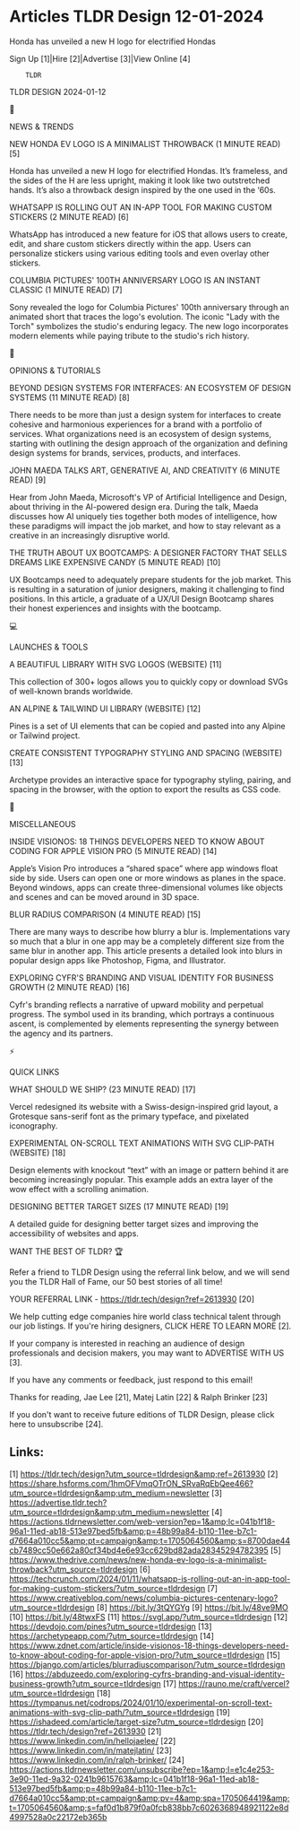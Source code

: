 # Articles TLDR Design 12-01-2024

Honda has unveiled a new H logo for electrified Hondas  

Sign Up [1]|Hire [2]|Advertise [3]|View Online [4] 

		TLDR 

TLDR DESIGN 2024-01-12

📱 

NEWS & TRENDS

 NEW HONDA EV LOGO IS A MINIMALIST THROWBACK (1 MINUTE READ) [5] 

 Honda has unveiled a new H logo for electrified Hondas. It’s
frameless, and the sides of the H are less upright, making it look
like two outstretched hands. It’s also a throwback design inspired
by the one used in the ‘60s. 

 WHATSAPP IS ROLLING OUT AN IN-APP TOOL FOR MAKING CUSTOM STICKERS (2
MINUTE READ) [6] 

 WhatsApp has introduced a new feature for iOS that allows users to
create, edit, and share custom stickers directly within the app. Users
can personalize stickers using various editing tools and even overlay
other stickers. 

 COLUMBIA PICTURES' 100TH ANNIVERSARY LOGO IS AN INSTANT CLASSIC (1
MINUTE READ) [7] 

 Sony revealed the logo for Columbia Pictures' 100th anniversary
through an animated short that traces the logo's evolution. The iconic
"Lady with the Torch" symbolizes the studio's enduring legacy. The new
logo incorporates modern elements while paying tribute to the studio's
rich history. 

🚀 

OPINIONS & TUTORIALS

 BEYOND DESIGN SYSTEMS FOR INTERFACES: AN ECOSYSTEM OF DESIGN SYSTEMS
(11 MINUTE READ) [8] 

 There needs to be more than just a design system for interfaces to
create cohesive and harmonious experiences for a brand with a
portfolio of services. What organizations need is an ecosystem of
design systems, starting with outlining the design approach of the
organization and defining design systems for brands, services,
products, and interfaces. 

 JOHN MAEDA TALKS ART, GENERATIVE AI, AND CREATIVITY (6 MINUTE READ)
[9] 

 Hear from John Maeda, Microsoft's VP of Artificial Intelligence and
Design, about thriving in the AI-powered design era. During the talk,
Maeda discusses how AI uniquely ties together both modes of
intelligence, how these paradigms will impact the job market, and how
to stay relevant as a creative in an increasingly disruptive world. 

 THE TRUTH ABOUT UX BOOTCAMPS: A DESIGNER FACTORY THAT SELLS DREAMS
LIKE EXPENSIVE CANDY (5 MINUTE READ) [10] 

 UX Bootcamps need to adequately prepare students for the job market.
This is resulting in a saturation of junior designers, making it
challenging to find positions. In this article, a graduate of a UX/UI
Design Bootcamp shares their honest experiences and insights with the
bootcamp. 

💻 

LAUNCHES & TOOLS

 A BEAUTIFUL LIBRARY WITH SVG LOGOS (WEBSITE) [11] 

 This collection of 300+ logos allows you to quickly copy or download
SVGs of well-known brands worldwide. 

 AN ALPINE & TAILWIND UI LIBRARY (WEBSITE) [12] 

 Pines is a set of UI elements that can be copied and pasted into any
Alpine or Tailwind project. 

 CREATE CONSISTENT TYPOGRAPHY STYLING AND SPACING (WEBSITE) [13] 

 Archetype provides an interactive space for typography styling,
pairing, and spacing in the browser, with the option to export the
results as CSS code. 

🎁 

MISCELLANEOUS

 INSIDE VISIONOS: 18 THINGS DEVELOPERS NEED TO KNOW ABOUT CODING FOR
APPLE VISION PRO (5 MINUTE READ) [14] 

 Apple’s Vision Pro introduces a “shared space” where app
windows float side by side. Users can open one or more windows as
planes in the space. Beyond windows, apps can create three-dimensional
volumes like objects and scenes and can be moved around in 3D space. 

 BLUR RADIUS COMPARISON (4 MINUTE READ) [15] 

 There are many ways to describe how blurry a blur is. Implementations
vary so much that a blur in one app may be a completely different size
from the same blur in another app. This article presents a detailed
look into blurs in popular design apps like Photoshop, Figma, and
Illustrator. 

 EXPLORING CYFR'S BRANDING AND VISUAL IDENTITY FOR BUSINESS GROWTH (2
MINUTE READ) [16] 

 Cyfr's branding reflects a narrative of upward mobility and perpetual
progress. The symbol used in its branding, which portrays a continuous
ascent, is complemented by elements representing the synergy between
the agency and its partners. 

⚡ 

QUICK LINKS

 WHAT SHOULD WE SHIP? (23 MINUTE READ) [17] 

 Vercel redesigned its website with a Swiss-design-inspired grid
layout, a Grotesque sans-serif font as the primary typeface, and
pixelated iconography. 

 EXPERIMENTAL ON-SCROLL TEXT ANIMATIONS WITH SVG CLIP-PATH (WEBSITE)
[18] 

 Design elements with knockout “text” with an image or pattern
behind it are becoming increasingly popular. This example adds an
extra layer of the wow effect with a scrolling animation. 

 DESIGNING BETTER TARGET SIZES (17 MINUTE READ) [19] 

 A detailed guide for designing better target sizes and improving the
accessibility of websites and apps. 

WANT THE BEST OF TLDR? 🏆

Refer a friend to TLDR Design using the referral link below, and we
will send you the TLDR Hall of Fame, our 50 best stories of all time!

YOUR REFERRAL LINK - https://tldr.tech/design?ref=2613930 [20]

 We help cutting edge companies hire world class technical talent
through our job listings. If you're hiring designers, CLICK HERE TO
LEARN MORE [2]. 

If your company is interested in reaching an audience of design
professionals and decision makers, you may want to ADVERTISE WITH US
[3]. 

If you have any comments or feedback, just respond to this email! 

Thanks for reading, 
Jae Lee [21], Matej Latin [22] & Ralph Brinker [23] 

If you don't want to receive future editions of TLDR Design,
please click here to unsubscribe [24]. 

 

Links:
------
[1] https://tldr.tech/design?utm_source=tldrdesign&amp;ref=2613930
[2] https://share.hsforms.com/1hmOFVmqOTrON_SRvaRqEbQee466?utm_source=tldrdesign&amp;utm_medium=newsletter
[3] https://advertise.tldr.tech?utm_source=tldrdesign&amp;utm_medium=newsletter
[4] https://actions.tldrnewsletter.com/web-version?ep=1&amp;lc=041b1f18-96a1-11ed-ab18-513e97bed5fb&amp;p=48b99a84-b110-11ee-b7c1-d7664a010cc5&amp;pt=campaign&amp;t=1705064560&amp;s=8700dae44cb7489cc50e662a80cf34bd4e6e93cc629bd82ada28345294782395
[5] https://www.thedrive.com/news/new-honda-ev-logo-is-a-minimalist-throwback?utm_source=tldrdesign
[6] https://techcrunch.com/2024/01/11/whatsapp-is-rolling-out-an-in-app-tool-for-making-custom-stickers/?utm_source=tldrdesign
[7] https://www.creativebloq.com/news/columbia-pictures-centenary-logo?utm_source=tldrdesign
[8] https://bit.ly/3tQYGYg
[9] https://bit.ly/48ve9MO
[10] https://bit.ly/48twxFS
[11] https://svgl.app/?utm_source=tldrdesign
[12] https://devdojo.com/pines?utm_source=tldrdesign
[13] https://archetypeapp.com/?utm_source=tldrdesign
[14] https://www.zdnet.com/article/inside-visionos-18-things-developers-need-to-know-about-coding-for-apple-vision-pro/?utm_source=tldrdesign
[15] https://bjango.com/articles/blurradiuscomparison/?utm_source=tldrdesign
[16] https://abduzeedo.com/exploring-cyfrs-branding-and-visual-identity-business-growth?utm_source=tldrdesign
[17] https://rauno.me/craft/vercel?utm_source=tldrdesign
[18] https://tympanus.net/codrops/2024/01/10/experimental-on-scroll-text-animations-with-svg-clip-path/?utm_source=tldrdesign
[19] https://ishadeed.com/article/target-size?utm_source=tldrdesign
[20] https://tldr.tech/design?ref=2613930
[21] https://www.linkedin.com/in/hellojaelee/
[22] https://www.linkedin.com/in/matejlatin/
[23] https://www.linkedin.com/in/ralph-brinker/
[24] https://actions.tldrnewsletter.com/unsubscribe?ep=1&amp;l=e1c4e253-3e90-11ed-9a32-0241b9615763&amp;lc=041b1f18-96a1-11ed-ab18-513e97bed5fb&amp;p=48b99a84-b110-11ee-b7c1-d7664a010cc5&amp;pt=campaign&amp;pv=4&amp;spa=1705064419&amp;t=1705064560&amp;s=faf0d1b879f0a0fcb838bb7c6026368948921122e8d4997528a0c22172eb365b